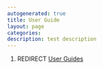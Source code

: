 ```yaml
---
autogenerated: true
title: User Guide
layout: page
categories: 
description: test description
---
```


1.  REDIRECT [User Guides](User_Guides)
